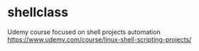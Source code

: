 # shellclass

Udemy course focused on shell projects automation
https://www.udemy.com/course/linux-shell-scripting-projects/

